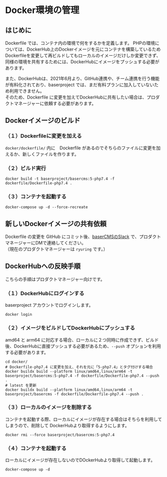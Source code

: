 # Docker環境の管理

## はじめに
Dockerfile では、コンテナ内の環境で何をするかを定義します。
PHPの環境については、DockerHub上のDockerイメージを元にコンテナを構築しているため
Dockerfileを変更して再ビルドしてもローカルのイメージだけしか変更できず、
同様の環境を共有するためには、DockerHubにイメージをプッシュする必要があります。

また、DockerHubは、2021年6月より、GitHub連携や、チーム連携を行う機能が有料化されており、baserproject では、まだ有料プランに加入していないため利用できません。  
そのため、Dockerfile に変更を加えてDockerHubに共有したい場合は、プロダクトマネージャーに依頼する必要があります。

 
## Dockerイメージのビルド

### （１）Dockerfileに変更を加える

`docker/dockerfile/` 内に　Dockerfile があるのでそちらのファイルに変更を加えるか、新しくファイルを作ります。

### （２）ビルド実行
```shell
docker build -t baserproject/basercms:5-php7.4 -f dockerfile/Dockerfile-php7.4 .
```
### （３）コンテナを起動する

```shell
docker-compose up -d --force-recreate
```

 
## 新しいDockerイメージの共有依頼
Dockerfile の変更を GitHub にコミット後、[baserCMSのSlack](https://app.slack.com/client/T03CAUKTJ/C03CAUKTU) で、プロダクトマネージャーにDMで連絡してください。  
（現在のプロダクトマネージャーは `ryuring` です。）

 
## DockerHubへの反映手順
こちらの手順はプロダクトマネージャー向けです。

### （１）DockerHubにログインする
baserproject アカウントでログインします。

```shell
docker login
```


### （２）イメージをビルドしてDockerHubにプッシュする
amd64 と arm64 に対応する場合、ローカルに２つ同時に作成できず、ビルド後、DockerHubに直接プッシュする必要があるため、`--push` オプションを利用する必要があります。

```shell
cd docker/
# Dockerfile-php7.4 に変更を加え、それを元に「5-php7.4」とタグ付けする場合
docker buildx build --platform linux/amd64,linux/arm64 -t baserproject/basercms:5-php7.4 -f dockerfile/Dockerfile-php7.4 --push .
# latest を更新
docker buildx build --platform linux/amd64,linux/arm64 -t baserproject/basercms -f dockerfile/Dockerfile-php7.4 --push .
```

### （３）ローカルのイメージを削除する
コンテナを起動する際、ローカルにイメージが存在する場合はそちらを利用してしまうので、削除して DockerHubより取得するようにします。

```shell
docker rmi --force baserproject/basercms:5-php7.4
```

### （４）コンテナを起動する
ローカルにイメージが存在しないのでDOckerHubより取得して起動します。
```shell
docker-compose up -d
```
